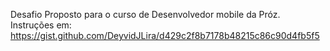 Desafio Proposto para o curso de Desenvolvedor mobile da Próz. 
Instruções em: https://gist.github.com/DeyvidJLira/d429c2f8b7178b48215c86c90d4fb5f5